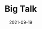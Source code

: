---
title: Big Talk
projectLink: https://bigtalk.sznm.dev
description: Big Talk questions / deck.
date: "2021-09-19"
projectType: 'apps'
stacks:
  - nextjs
  - chakra-ui
---